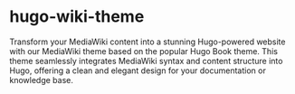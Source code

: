 # hugo-wiki-theme
Transform your MediaWiki content into a stunning Hugo-powered website with our MediaWiki theme based on the popular Hugo Book theme. This theme seamlessly integrates MediaWiki syntax and content structure into Hugo, offering a clean and elegant design for your documentation or knowledge base.
